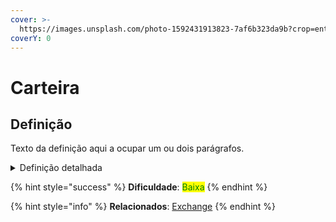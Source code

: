 ```yaml
---
cover: >-
  https://images.unsplash.com/photo-1592431913823-7af6b323da9b?crop=entropy&cs=srgb&fm=jpg&ixid=MnwxOTcwMjR8MHwxfHNlYXJjaHwyfHx3b3JkfGVufDB8fHx8MTY0NTYxNjM5Nw&ixlib=rb-1.2.1&q=85
coverY: 0
---
```


# Carteira

## Definição

Texto da definição aqui a ocupar um ou dois parágrafos.

<details>

<summary>Definição detalhada</summary>

Texto com uma definição mais detalhada aqui, com vários parágrafos.

Pode conter tabelas, imagens, links.

</details>

{% hint style="success" %}
**Dificuldade**: <mark style="color:green;">Baixa</mark>
{% endhint %}

{% hint style="info" %}
**Relacionados**: [Exchange](exchange.md)
{% endhint %}

